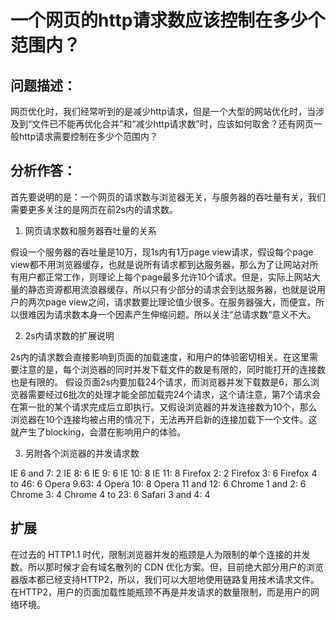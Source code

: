 
# 一个网页的http请求数应该控制在多少个范围内？
## 问题描述：
网页优化时，我们经常听到的是减少http请求，但是一个大型的网站优化时，当涉及到“文件已不能再优化合并”和“减少http请求数”时，应该如何取舍？还有网页一般http请求需要控制在多少个范围内？
## 分析作答：
首先要说明的是：一个网页的请求数与浏览器无关，与服务器的吞吐量有关，我们需要更多关注的是网页在前2s内的请求数。

1. 网页请求数和服务器吞吐量的关系

假设一个服务器的吞吐量是10万，现1s内有1万page view请求，假设每个page view都不用浏览器缓存，也就是说所有请求都到达服务器，那么为了让网站对所有用户都正常工作，则理论上每个page最多允许10个请求。但是，实际上网站大量的静态资源都用流浪器缓存，所以只有少部分的请求会到达服务器，也就是说用户的两次page view之间，请求数要比理论值少很多。在服务器强大，而便宜，所以很难因为请求数本身一个因素产生伸缩问题。所以关注“总请求数“意义不大。

2. 2s内请求数的扩展说明

2s内的请求数会直接影响到页面的加载速度，和用户的体验密切相关。在这里需要注意的是，每个浏览器的同时并发下载文件的数是有限的，同时能打开的连接数也是有限的。
假设页面2s内要加载24个请求，而浏览器并发下载数是6，那么浏览器需要经过6批次的处理才能全部加载完24个请求，这个请注意，第7个请求会在第一批的某个请求完成后立即执行。又假设浏览器的并发连接数为10个，那么浏览器在10个连接均被占用的情况下，无法再开启新的连接加载下一个文件。这就产生了blocking，会潜在影响用户的体验。

3. 另附各个浏览器的并发请求数

IE 6 and 7:      2
IE 8:            6
IE 9:            6
IE 10:           8
IE 11:           8
Firefox 2:       2
Firefox 3:       6
Firefox 4 to 46: 6
Opera 9.63:      4
Opera 10:        8
Opera 11 and 12: 6
Chrome 1 and 2:  6
Chrome 3:        4
Chrome 4 to 23:  6
Safari 3 and 4:  4

## 扩展
在过去的 HTTP1.1 时代，限制浏览器并发的瓶颈是人为限制的单个连接的并发数。所以那时候才会有域名散列的 CDN 优化方案。但，目前绝大部分用户的浏览器版本都已经支持HTTP2，所以，我们可以大胆地使用链路复用技术请求文件。在HTTP2，用户的页面加载性能瓶颈不再是并发请求的数量限制，而是用户的网络环境。



